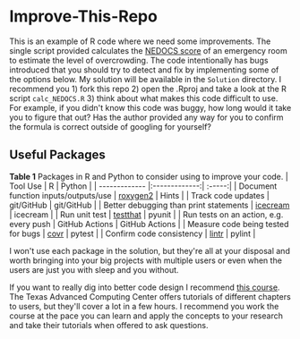# Improve-This-Repo

This is an example of R code where we need some improvements. The single script provided calculates the [NEDOCS score](https://www.mdcalc.com/calc/3143/nedocs-score-emergency-department-overcrowding) of an emergency room to estimate the level of overcrowding. The code intentionally has bugs introduced that you should try to detect and fix by implementing some of the options below. My solution will be available in the `Solution` directory. I recommend you 1) fork this repo 2) open the .Rproj and take a look at the R script `calc_NEDOCS.R` 3) think about what makes this code difficult to use. For example, if you didn't know this code was buggy, how long would it take you to figure that out? Has the author provided any way for you to confirm the formula is correct outside of googling for yourself? 

## Useful Packages

**Table 1** Packages in R and Python to consider using to improve your code.
| Tool Use       | R           | Python  |
| ------------- |:-------------:| :-----:|
| Document function inputs/outputs/use      | [roxygen2](https://r-pkgs.org/man.html) | Hints |
| Track code updates | git/GitHub      |    git/GitHub | 
| Better debugging than print statements | [icecream](https://www.r-bloggers.com/2022/07/ice-cream-for-r-programmers/) | icecream |
| Run unit test | [testthat](https://testthat.r-lib.org/) | pyunit |
| Run tests on an action, e.g. every push | GitHub Actions | GitHub Actions | 
| Measure code being tested for bugs | [covr](https://cran.r-project.org/web/packages/covr/vignettes/how_it_works.html) | pytest |
| Confirm code consistency     | [lintr](https://lintr.r-lib.org/)     |   pylint |

I won't use each package in the solution, but they're all at your disposal and worth bringing into your big projects with multiple users or even when the users are just you with sleep and you without.

If you want to really dig into better code design I recommend [this course](https://coe-332-sp22.readthedocs.io/en/main/index.html). The Texas Advanced Computing Center offers tutorials of different chapters to users, but they'll cover a lot in a few hours. I recommend you work the course at the pace you can learn and apply the concepts to your research and take their tutorials when offered to ask questions.
